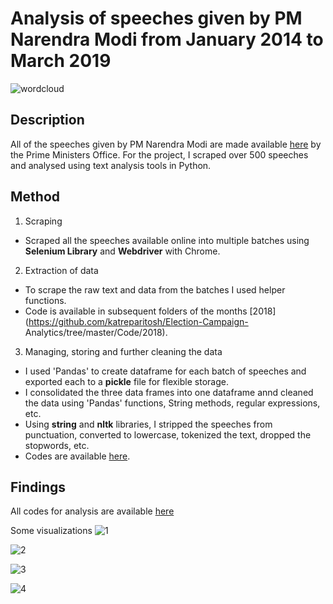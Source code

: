 # Analysis of speeches given by PM Narendra Modi from January 2014 to March 2019

![wordcloud](https://raw.githubusercontent.com/katreparitosh/Election-Campaign-Analytics/master/Word-Cloud/wordcloud.png)

## Description 

All of the speeches given by PM Narendra Modi are made available [here](https://www.pmindia.gov.in/en/tag/pmspeech/) by the Prime Ministers
Office. For the project, I scraped over 500 speeches and analysed using text analysis tools in Python.

## Method

1. Scraping
  * Scraped all the speeches available online into multiple batches using **Selenium Library** and **Webdriver** with Chrome.

2. Extraction of data
  * To scrape the raw text and data from the batches I used helper functions.
  * Code is available in subsequent folders of the months [2018](https://github.com/katreparitosh/Election-Campaign-    Analytics/tree/master/Code/2018).

3. Managing, storing and further cleaning the data
  * I used 'Pandas' to create dataframe for each batch of speeches and exported each to 
  a **pickle** file for flexible storage.
  * I consolidated the three data frames into one dataframe annd cleaned the data using 'Pandas' functions,
  String methods, regular expressions, etc.
  * Using **string** and **nltk** libraries, I stripped the speeches from punctuation, converted to lowercase, tokenized the text,
  dropped the stopwords, etc.
  * Codes are available [here](https://github.com/katreparitosh/Election-Campaign-Analytics/tree/master/Code/Cleaning%20and%20Wrangling).

## Findings 
All codes for analysis are available [here](https://github.com/katreparitosh/Election-Campaign-Analytics/blob/master/Code/Analysis/Analysis.ipynb)

Some visualizations 
![1](https://github.com/katreparitosh/Election-Campaign-Analytics/blob/master/Findings/4.png)

![2](https://github.com/katreparitosh/Election-Campaign-Analytics/blob/master/Findings/5.png)

![3](https://github.com/katreparitosh/Election-Campaign-Analytics/blob/master/Findings/3.png)

![4](https://github.com/katreparitosh/Election-Campaign-Analytics/blob/master/Findings/6.png)

